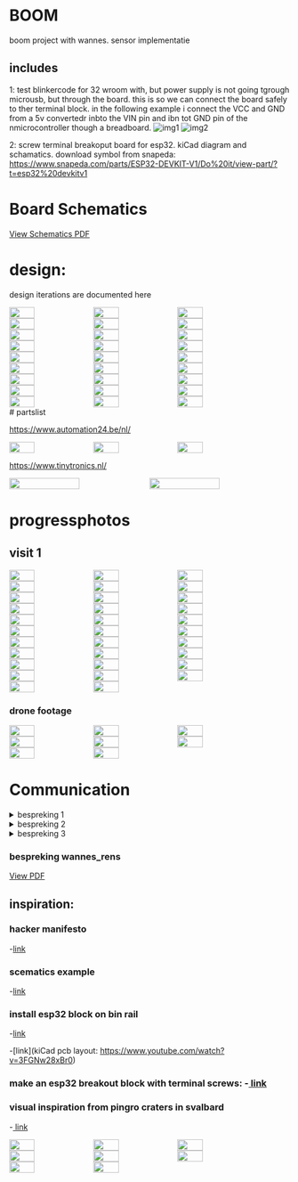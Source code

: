 # BOOM
boom project with wannes. sensor implementatie
## includes
1: test blinkercode for 32 wroom with, but power supply is not going tgrough microusb, but through the board.  this is so we can connect the board safely to ther terminal block. in the following example i connect the VCC and GND from a 5v convertedr inbto the VIN pin and ibn tot GND pin of the nmicrocontroller though a breadboard.
![img1](./media/a1.jpeg)
![img2](./media/a2.jpeg)

2: screw terminal breakoput board for esp32. kiCad diagram and schamatics.
    download symbol from snapeda: https://www.snapeda.com/parts/ESP32-DEVKIT-V1/Do%20it/view-part/?t=esp32%20devkitv1


# Board Schematics
[View Schematics PDF](./media/fuse_box_schematic.pdf)




# design:
design iterations are documented here


<div style="display: flex; flex-wrap:wrap">
	<img src="./media/1.png" width="30%">
	<img src="./media/q_1.png" width="30%">
	<img src="./media/q_2.png" width="30%">
	<img src="./media/q_3.png" width="30%">
	<img src="./media/q_4.png" width="30%">
	<img src="./media/q_5.png" width="30%">
	<img src="./media/q_6.png" width="30%">
	<img src="./media/q_7.png" width="30%">
	<img src="./media/q_8.png" width="30%">
	<img src="./media/q_9.png" width="30%">
	<img src="./media/q_10.png" width="30%">
	<img src="./media/q_11.png" width="30%">
	<img src="./media/q_12.png" width="30%">
	<img src="./media/q_13.png" width="30%">
	<img src="./media/q_14.png" width="30%">
	<img src="./media/q_15.png" width="30%">
	<img src="./media/q_16.png" width="30%">
	<img src="./media/q_17.png" width="30%">
	<img src="./media/q_18.png" width="30%">
	<img src="./media/q_19.png" width="30%">
	<img src="./media/q_20.png" width="30%">
	<img src="./media/q_21.png" width="30%">
	<img src="./media/q_22.png" width="30%">
	<img src="./media/q_23.png" width="30%">
	<img src="./media/q_24.png" width="30%">
	<img src="./media/q_25.png" width="30%">
	<img src="./media/q_26.png" width="30%">
</div>
# partslist


https://www.automation24.be/nl/
<div style="display: flex; flex-wrap:wrap">
	<img src="./media/w_1.png" width="30%">
	<img src="./media/w_2.png" width="30%">
	<img src="./media/w_3.png" width="30%">
</div>

https://www.tinytronics.nl/

<div style="display: flex; flex-wrap:wrap">
	<img src="./media/w_4.png" width="50%">
	<img src="./media/w_5.png" width="50%">
</div>


# progressphotos
## visit 1


<div style="display: flex; flex-wrap:wrap">
	<img src="./media/visit_1/IMG_4722.JPG" width="30%">
	<img src="./media/visit_1/IMG_4723.JPG" width="30%">
	<img src="./media/visit_1/IMG_4724.JPG" width="30%">
	<img src="./media/visit_1/IMG_4725.JPG" width="30%">
	<img src="./media/visit_1/IMG_4726.JPG" width="30%">
	<img src="./media/visit_1/IMG_4727.JPG" width="30%">
	<img src="./media/visit_1/IMG_4728.JPG" width="30%">
	<img src="./media/visit_1/IMG_4729.JPG" width="30%">
	<img src="./media/visit_1/IMG_4730.JPG" width="30%">
	<img src="./media/visit_1/IMG_4731.JPG" width="30%">
	<img src="./media/visit_1/IMG_4732.JPG" width="30%">
	<img src="./media/visit_1/IMG_4733.JPG" width="30%">
	<img src="./media/visit_1/IMG_4734.JPG" width="30%">
	<img src="./media/visit_1/IMG_4735.JPG" width="30%">
	<img src="./media/visit_1/IMG_4736.JPG" width="30%">
	<img src="./media/visit_1/IMG_4737.JPG" width="30%">
	<img src="./media/visit_1/IMG_4738.JPG" width="30%">
	<img src="./media/visit_1/IMG_4739.JPG" width="30%">
	<img src="./media/visit_1/IMG_4740.JPG" width="30%">
	<img src="./media/visit_1/IMG_4741.JPG" width="30%">
	<img src="./media/visit_1/IMG_4742.JPG" width="30%">
	<img src="./media/visit_1/IMG_4743.JPG" width="30%">
	<img src="./media/visit_1/IMG_4744.JPG" width="30%">
	<img src="./media/visit_1/IMG_4745.JPG" width="30%">
	<img src="./media/visit_1/IMG_4746.JPG" width="30%">
	<img src="./media/visit_1/IMG_4747.JPG" width="30%">
	<img src="./media/visit_1/IMG_4748.JPG" width="30%">
	<img src="./media/visit_1/IMG_4749.JPG" width="30%">
	<img src="./media/visit_1/IMG_4750.JPG" width="30%">
	<img src="./media/visit_1/IMG_4751.JPG" width="30%">
	<img src="./media/visit_1/IMG_4752.JPG" width="30%">
	<img src="./media/visit_1/IMG_4753.JPG" width="30%">
</div>


### drone footage

<div style="display: flex; flex-wrap:wrap">
	<img src="./media/drone_footage_1/drone_shot_1.jpeg" width="30%">
	<img src="./media/drone_footage_1/drone_shot_2.jpeg" width="30%">
	<img src="./media/drone_footage_1/drone_shot_3.jpeg" width="30%">
	<img src="./media/drone_footage_1/drone_shot_4.jpeg" width="30%">
	<img src="./media/drone_footage_1/drone_shot_5.jpeg" width="30%">
	<img src="./media/drone_footage_1/drone_shot_6.jpeg" width="30%">
	<img src="./media/drone_footage_1/drone_shot_7.jpeg" width="30%">
	<img src="./media/drone_footage_1/drone_shot_8.jpeg" width="30%">
</div>

# Communication



<details>
<summary>  bespreking 1</summary>
veel kiezels, knmikkers in basin voor insecten
volgebadplaats wel 2 cm diepte nodig

oppervlakte maakt ni zoveel ui, afwatering naar allerlei andere plaatsten.

toevoegingen:
shaduw: hout, waartplant en egel compiostvat
bomen kunnen naar elkaar toegroeien, verbinding tussen elkaar

-------------------------

voor nu: waterbasin, en bloempot afmaken voor 13e
in patio, 3meter hoogte

van 3.2m tot 4m

</details>


<details><summary>  bespreking 2 </summary>
wannes:
onderkant te zwaar
meer fragiliteit
chaos particles iets j=hogert gesiuturred
animatie van gesiluleerde vectors
</details>

<details><summary>  bespreking 3 </summary>
ris, zoals ik al schreef in de groep, bedankt voor het harde werk en het tijdig afleveren van een model aan Yannick. Een fysiek schaalmodel gaat alles voor de klant veel tastbaarder maken en mij helpen in het overtuigen 🙏

Wat betreft een offerte/inschatting voor deel 2 zou ik graag een inschatting hebben voor 3 modellen en een inschatting voor 5 modellen. Graag zou ik dit zondag ontvangen

Wat betreft een korte 'groeivideo' lukt het om dit tegen maandag door te sturen ? 

Wat betreft de 'bloempot'-structuur, dit mag van mij gewoon een variatie met andere seed zijn van het huidige model, het is maar dat ik een variatie kan tonen. Graag tegen zondag (?)

Ik stuur je straks een beeld van een tuinimpressie, als je me dan 3 renders vanuit dit oogpunt ( 1x bloempot, 2x waterbassin vanuit een verschillende hoek) met een neutraal licht (liefst al met mat zwart materiaal) kan sturen  dan kan ik een impressie maken van het geheel.

Verder zie ik dat er heel wat meer werk in het geheel is gekropen, dit komt deels omdat ik je niet vanaf het begin van de volledige informatie wist te voorzien, ik vind het dan ook slechts logisch dat ik je hiervoor vergoed, ik dacht aan €1100, laat maar weten of je hiermee akkoord gaat. 

Merci!

</details>






### bespreking wannes_rens
[View PDF](./media/wannes_rens.pdf)



## inspiration:

### hacker manifesto
-[link](https://archive.org/details/pdfy-RtCf3CYEbjKrXgFe/page/n175/mode/2up)

### scematics example
-[link](https://boredomprojects.net/index.php/projects/sensors-for-hems)

### install esp32 block  on bin rail
-[link](https://www.youtube.com/watch?v=UIU_M9MApd0)

-[link](kiCad pcb layout: https://www.youtube.com/watch?v=3FGNw28xBr0)

### make an esp32 breakout block with terminal screws: -[ link](https://www.youtube.com/watch?v=nSP0rKtDYko)

### visual inspiration from pingro craters in svalbard
-[ link](https://www.researchgate.net/figure/The-pingo-and-crater-sites-A-overview-of-the-pingo-site-location-5-in-Fig-1_fig2_329979008)



<div style="display: flex; flex-wrap:wrap">
	<img src="./media/pingo_crater_1.jpg" width=30%">
	<img src="./media/pingo_crater_2.jpg" width=30%">
	<img src="./media/pingo_crater_3.jpg" width=30%">
	<img src="./media/pingo_crater_4.jpg" width=30%">
	<img src="./media/pingo_crater_5.jpg" width=30%">
	<img src="./media/pingo_crater_6.jpg" width=30%"> 
	<img src="./media/pingo_crater_7.jpg" width=30%">
	<img src="./media/pingo_crater_8.jpg" width=30%">
</div>































